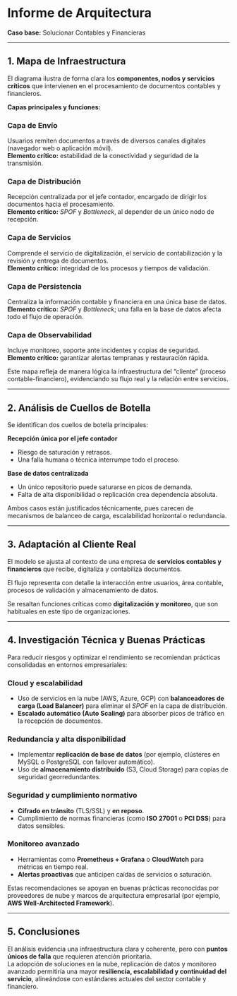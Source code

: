 # Informe de Arquitectura

**Caso base:** Solucionar Contables y Financieras

---

## 1. Mapa de Infraestructura

El diagrama ilustra de forma clara los **componentes, nodos y servicios críticos** que intervienen en el procesamiento de documentos contables y financieros.

**Capas principales y funciones:**

### Capa de Envío
Usuarios remiten documentos a través de diversos canales digitales (navegador web o aplicación móvil).  
**Elemento crítico:** estabilidad de la conectividad y seguridad de la transmisión.

### Capa de Distribución
Recepción centralizada por el jefe contador, encargado de dirigir los documentos hacia el procesamiento.  
**Elemento crítico:** *SPOF* y *Bottleneck*, al depender de un único nodo de recepción.

### Capa de Servicios
Comprende el servicio de digitalización, el servicio de contabilización y la revisión y entrega de documentos.  
**Elemento crítico:** integridad de los procesos y tiempos de validación.

### Capa de Persistencia
Centraliza la información contable y financiera en una única base de datos.  
**Elemento crítico:** *SPOF* y *Bottleneck*; una falla en la base de datos afecta todo el flujo de operación.

### Capa de Observabilidad
Incluye monitoreo, soporte ante incidentes y copias de seguridad.  
**Elemento crítico:** garantizar alertas tempranas y restauración rápida.

Este mapa refleja de manera lógica la infraestructura del “cliente” (proceso contable-financiero), evidenciando su flujo real y la relación entre servicios.

---

## 2. Análisis de Cuellos de Botella

Se identifican dos cuellos de botella principales:

**Recepción única por el jefe contador**  
- Riesgo de saturación y retrasos.  
- Una falla humana o técnica interrumpe todo el proceso.

**Base de datos centralizada**  
- Un único repositorio puede saturarse en picos de demanda.  
- Falta de alta disponibilidad o replicación crea dependencia absoluta.

Ambos casos están justificados técnicamente, pues carecen de mecanismos de balanceo de carga, escalabilidad horizontal o redundancia.

---

## 3. Adaptación al Cliente Real

El modelo se ajusta al contexto de una empresa de **servicios contables y financieros** que recibe, digitaliza y contabiliza documentos.

El flujo representa con detalle la interacción entre usuarios, área contable, procesos de validación y almacenamiento de datos.

Se resaltan funciones críticas como **digitalización y monitoreo**, que son habituales en este tipo de organizaciones.

---

## 4. Investigación Técnica y Buenas Prácticas

Para reducir riesgos y optimizar el rendimiento se recomiendan prácticas consolidadas en entornos empresariales:

### Cloud y escalabilidad
- Uso de servicios en la nube (AWS, Azure, GCP) con **balanceadores de carga (Load Balancer)** para eliminar el *SPOF* en la capa de distribución.  
- **Escalado automático (Auto Scaling)** para absorber picos de tráfico en la recepción de documentos.

### Redundancia y alta disponibilidad
- Implementar **replicación de base de datos** (por ejemplo, clústeres en MySQL o PostgreSQL con failover automático).  
- Uso de **almacenamiento distribuido** (S3, Cloud Storage) para copias de seguridad georredundantes.

### Seguridad y cumplimiento normativo
- **Cifrado en tránsito** (TLS/SSL) y **en reposo**.  
- Cumplimiento de normas financieras (como **ISO 27001** o **PCI DSS**) para datos sensibles.

### Monitoreo avanzado
- Herramientas como **Prometheus + Grafana** o **CloudWatch** para métricas en tiempo real.  
- **Alertas proactivas** que anticipen caídas de servicios o saturación.

Estas recomendaciones se apoyan en buenas prácticas reconocidas por proveedores de nube y marcos de arquitectura empresarial (por ejemplo, **AWS Well-Architected Framework**).

---

## 5. Conclusiones

El análisis evidencia una infraestructura clara y coherente, pero con **puntos únicos de falla** que requieren atención prioritaria.  
La adopción de soluciones en la nube, replicación de datos y monitoreo avanzado permitiría una mayor **resiliencia, escalabilidad y continuidad del servicio**, alineándose con estándares actuales del sector contable y financiero.

